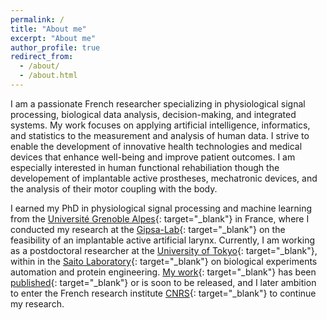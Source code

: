 ```yaml
---
permalink: /
title: "About me"
excerpt: "About me"
author_profile: true
redirect_from: 
  - /about/
  - /about.html
---
```


I am a passionate French researcher specializing in physiological signal processing, biological data analysis, decision-making, and integrated systems. My work focuses on applying artificial intelligence, informatics, and statistics to the measurement and analysis of human data. I strive to enable the development of innovative health technologies and medical devices that enhance well-being and improve patient outcomes. I am especially interested in human functional rehabiliation though the developement of implantable active prostheses, mechatronic devices, and the analysis of their motor coupling with the body.

I earned my PhD in physiological signal processing and machine learning from the [Université Grenoble Alpes](https://www.univ-grenoble-alpes.fr/){: target="_blank"} in France, where I conducted my research at the [Gipsa-Lab](https://www.gipsa-lab.grenoble-inp.fr/){: target="_blank"} on the feasibility of an implantable active artificial larynx. Currently, I am working as a postdoctoral researcher at the [University of Tokyo](https://www.u-tokyo.ac.jp/en/){: target="_blank"}, within in the [Saito Laboratory](https://www.ytksailab.org){: target="_blank"} on biological experiments automation and protein engineering. [My work](/research){: target="_blank"} has been [published](/publications){: target="_blank"} or is soon to be released, and I later ambition to enter the French research institute [CNRS](https://www.cnrs.fr/fr){: target="_blank"} to continue my research.